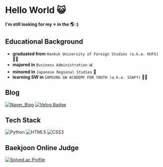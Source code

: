 # Hello World 😺
**I'm still looking for my ⭐ in the 🌎 :)**

## Educational Background
- **graduated from** `Hankuk University of Foreign Studies (a.k.a. HUFS)` 👨‍🎓
- **majored in** `Business Administration` 📊
- **minored in** `Japanese Regional Studies` 🎌
- **learning SW in** `SAMSUNG SW ACADEMY FOR YOUTH (a.k.a. SSAFY)` 👨‍💻

## Blog
[![Naver_Blog](http://img.shields.io/badge/Travel_Blog-03C75A?style=flat-square&logo=Naver&logoColor=white)](https://blog.naver.com/hong267)
[![Velog Badge](https://img.shields.io/badge/Tech_Blog-C71A36?style=flat&logo=ApacheMaven&logoColor=white)](https://velog.io/@hong267)

## Tech Stack
![Python](https://img.shields.io/badge/Python-3766AB?style=flat-square&logo=Python&logoColor=white)
![HTML5](https://img.shields.io/badge/HTML5-E34F26?style=flat-square&logo=HTML5&logoColor=white)
![CSS3](https://img.shields.io/badge/CSS3-1527B6?style=flat-square&logo=CSS3&logoColor=white)

## Baekjoon Online Judge
[![Solved.ac Profile](http://mazassumnida.wtf/api/v2/generate_badge?boj=hong267)](https://solved.ac/hong267/)

<!--
**hongjungkimm/hongjungkimm** is a ✨ _special_ ✨ repository because its `README.md` (this file) appears on your GitHub profile.

Here are some ideas to get you started:

- 🔭 I’m currently working on ...
- 🌱 I’m currently learning ...
- 👯 I’m looking to collaborate on ...
- 🤔 I’m looking for help with ...
- 💬 Ask me about ...
- 📫 How to reach me: ...
- 😄 Pronouns: ...
- ⚡ Fun fact: ...
-->
